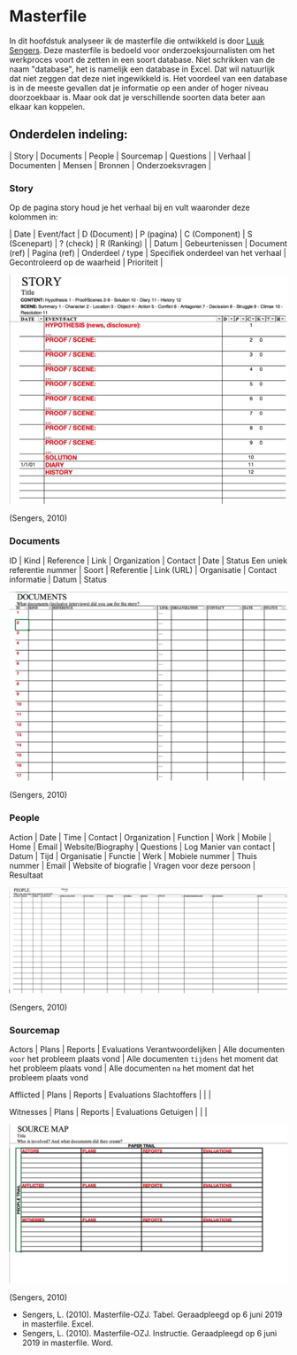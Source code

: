 # Masterfile


In dit hoofdstuk analyseer ik de masterfile die ontwikkeld is door [Luuk Sengers](www.luuksengers.nl). Deze masterfile is bedoeld voor onderzoeksjournalisten om het werkproces voort de zetten in een soort database. Niet schrikken van de naam "database", het is namelijk een database in Excel. Dat wil natuurlijk dat niet zeggen dat deze niet ingewikkeld is. Het voordeel van een database is in de meeste gevallen dat je informatie op een ander of hoger niveau doorzoekbaar is. Maar ook dat je verschillende soorten data beter aan elkaar kan koppelen.


## Onderdelen indeling:
| Story | Documents | People | Sourcemap | Questions |
| Verhaal | Documenten | Mensen | Bronnen | Onderzoeksvragen |

### Story
Op de pagina story houd je het verhaal bij en vult waaronder deze kolommen in:

| Date | Event/fact | D (Document) | P (pagina) | C (Component) | S (Scenepart) | ? (check) | R (Ranking) |
| Datum | Gebeurtenissen | Document (ref) | Pagina (ref) | Onderdeel / type | Specifiek onderdeel van het verhaal | Gecontroleerd op de waarheid | Prioriteit |

![Masterfile story](content/story.png)

(Sengers, 2010)

### Documents

ID | Kind | Reference | Link | Organization | Contact | Date | Status
Een uniek referentie nummer | Soort | Referentie | Link (URL) | Organisatie | Contact informatie | Datum | Status

![Masterfile documents](content/documents.png)

(Sengers, 2010)

### People

Action | Date | Time | Contact | Organization | Function | Work | Mobile | Home | Email | Website/Biography | Questions | Log
Manier van contact  | Datum | Tijd | Organisatie | Functie | Werk | Mobiele nummer | Thuis nummer | Email | Website of biografie | Vragen voor deze persoon | Resultaat

![Masterfile people](content/people.png)

(Sengers, 2010)

### Sourcemap

Actors | Plans | Reports | Evaluations
Verantwoordelijken | Alle documenten `voor` het probleem plaats vond | Alle documenten `tijdens` het moment dat het probleem plaats vond | Alle documenten `na` het moment dat het probleem plaats vond

Afflicted | Plans | Reports | Evaluations
Slachtoffers | | |

Witnesses | Plans | Reports | Evaluations
Getuigen | | |

![Masterfile sourcemap](content/sourcemap.png)

(Sengers, 2010)



* Sengers, L. (2010). Masterfile-OZJ. Tabel. Geraadpleegd op 6 juni 2019 in masterfile. Excel.
* Sengers, L. (2010). Masterfile-OZJ. Instructie. Geraadpleegd op 6 juni 2019 in masterfile. Word.
